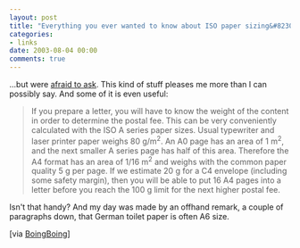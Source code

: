 ```yaml
---
layout: post
title: "Everything you ever wanted to know about ISO paper sizing&#8230;"
categories:
- links
date: 2003-08-04 00:00
comments: true
---
```


<p>...but were <a href="http://www.cl.cam.ac.uk/%7Emgk25/iso-paper.html" title="A4 Paper">afraid to ask</a>. This kind of stuff pleases me more than I can possibly say. And some of it is even useful:</p>

<blockquote cite="http://www.cl.cam.ac.uk/%7Emgk25/iso-paper.html">
<p>
If you prepare a letter, you will have to know the weight of the content in order to determine the postal fee. This can be very conveniently calculated with the ISO A series paper sizes. Usual typewriter and laser printer paper weighs 80 g/m<sup>2</sup>. An A0 page has an area of 1 m<sup>2</sup>, and the next smaller A series page has half of this area. Therefore the A4 format has an area of 1/16 m<sup>2</sup> and weighs with the common paper quality 5 g per page. If we estimate 20 g for a C4 envelope (including some safety margin), then you will be able to put 16 A4 pages into a letter before you reach the 100 g limit for the next higher postal fee.
</p>
</blockquote>

<p>Isn't that handy? And my day was made by an offhand remark, a couple of paragraphs down,  that German toilet paper is often A6 size.</p>

<p>[via <a href="http://boingboing.net/">BoingBoing</a>]</p>


